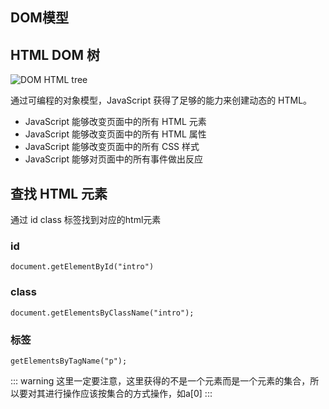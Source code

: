 ## DOM模型

## HTML DOM 树

![DOM HTML tree](https://www.runoob.com/images/pic_htmltree.gif)

通过可编程的对象模型，JavaScript 获得了足够的能力来创建动态的 HTML。

- JavaScript 能够改变页面中的所有 HTML 元素
- JavaScript 能够改变页面中的所有 HTML 属性
- JavaScript 能够改变页面中的所有 CSS 样式
- JavaScript 能够对页面中的所有事件做出反应

## 查找 HTML 元素

通过 id class 标签找到对应的html元素

### id

```
document.getElementById("intro")
```

### class

```
document.getElementsByClassName("intro");
```

### 标签

```
getElementsByTagName("p");
```

::: warning
这里一定要注意，这里获得的不是一个元素而是一个元素的集合，所以要对其进行操作应该按集合的方式操作，如a[0]
:::